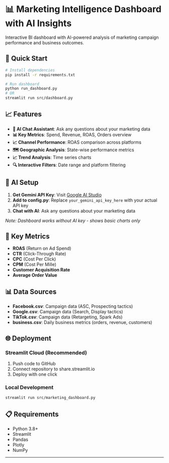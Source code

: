 # 📊 Marketing Intelligence Dashboard with AI Insights

Interactive BI dashboard with AI-powered analysis of marketing campaign performance and business outcomes.

## 🚀 Quick Start

```bash
# Install dependencies
pip install -r requirements.txt

# Run dashboard
python run_dashboard.py
# OR
streamlit run src/dashboard.py
```

## 📈 Features

- **🤖 AI Chat Assistant**: Ask any questions about your marketing data
- **📊 Key Metrics**: Spend, Revenue, ROAS, Orders overview
- **📈 Channel Performance**: ROAS comparison across platforms
- **🗺️ Geographic Analysis**: State-wise performance metrics
- **📈 Trend Analysis**: Time series charts
- **🔍 Interactive Filters**: Date range and platform filtering

## 🤖 AI Setup

1. **Get Gemini API Key**: Visit [Google AI Studio](https://makersuite.google.com/app/apikey)
2. **Add to config.py**: Replace `your_gemini_api_key_here` with your actual API key
3. **Chat with AI**: Ask any questions about your marketing data

*Note: Dashboard works without AI key - shows basic charts only*

## 🎯 Key Metrics

- **ROAS** (Return on Ad Spend)
- **CTR** (Click-Through Rate)
- **CPC** (Cost Per Click)
- **CPM** (Cost Per Mille)
- **Customer Acquisition Rate**
- **Average Order Value**

## 📊 Data Sources

- **Facebook.csv**: Campaign data (ASC, Prospecting tactics)
- **Google.csv**: Campaign data (Search, Display tactics)
- **TikTok.csv**: Campaign data (Retargeting, Spark Ads)
- **business.csv**: Daily business metrics (orders, revenue, customers)

## 🌐 Deployment

### Streamlit Cloud (Recommended)
1. Push code to GitHub
2. Connect repository to share.streamlit.io
3. Deploy with one click

### Local Development
```bash
streamlit run src/marketing_dashboard.py
```

## 📋 Requirements

- Python 3.8+
- Streamlit
- Pandas
- Plotly
- NumPy

---
